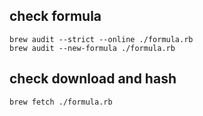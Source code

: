 ## check formula
    brew audit --strict --online ./formula.rb  
    brew audit --new-formula ./formula.rb   

## check download and hash
    brew fetch ./formula.rb